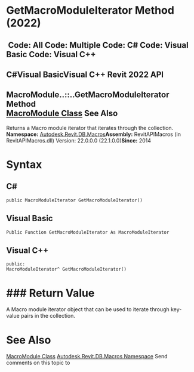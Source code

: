 # GetMacroModuleIterator Method (2022)

﻿
 Code: All Code: Multiple Code: C# Code: Visual Basic Code: Visual C++   
---  
C#Visual BasicVisual C++
Revit 2022 API  
---  
MacroModule..::..GetMacroModuleIterator Method   
[MacroModule Class](d604a3cb-4f41-78a8-6353-270c566ac661.md "MacroModule Class") See Also  
---  
Returns a Macro module iterator that iterates through the collection. 
**Namespace:** [Autodesk.Revit.DB.Macros](8b8f9876-f4c2-abff-fc5b-79e337d84e01.md "Autodesk.Revit.DB.Macros Namespace")**Assembly:** RevitAPIMacros (in RevitAPIMacros.dll) Version: 22.0.0.0 (22.1.0.0)**Since:** 2014 
# Syntax
C#  
---  
```text
public MacroModuleIterator GetMacroModuleIterator()
```
  
Visual Basic  
---  
```text
Public Function GetMacroModuleIterator As MacroModuleIterator
```
  
Visual C++  
---  
```text
public:
MacroModuleIterator^ GetMacroModuleIterator()
```
  
# ### Return Value
A Macro module iterator object that can be used to iterate through key-value pairs in the collection. 
# See Also
[MacroModule Class](d604a3cb-4f41-78a8-6353-270c566ac661.md "MacroModule Class")
[Autodesk.Revit.DB.Macros Namespace](8b8f9876-f4c2-abff-fc5b-79e337d84e01.md "Autodesk.Revit.DB.Macros Namespace")
Send comments on this topic to 